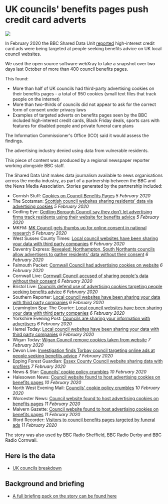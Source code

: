 # UK councils' benefits pages push credit card adverts

![](https://ichef.bbci.co.uk/news/660/cpsprodpb/136B1/production/_110773597_cookies.jpg)

In February 2020 the BBC Shared Data Unit [reported](https://www.bbc.co.uk/news/uk-50504621) high-interest credit card ads were being targeted at people seeking benefits advice on UK local council websites.

We used the open source software webXray to take a snapshot over two days last October of more than 400 council benefits pages.

This found:

- More than half of UK councils had third-party advertising cookies on their benefits pages - a total of 950 cookies (small text files that track people on the internet)
- More than two-thirds of councils did not appear to ask for the correct form of consent under privacy laws
- Examples of targeted adverts on benefits pages seen by the BBC included high-interest credit cards, Black Friday deals, sports cars with features for disabled people and private funeral care plans

The Information Commissioner's Office (ICO) said it would assess the findings.

The advertising industry denied using data from vulnerable residents.

This piece of content was produced by a regional newspaper reporter working alongside BBC staff.

The Shared Data Unit makes data journalism available to news organisations across the media industry, as part of a partnership between the BBC and the News Media Association. Stories generated by the partnership included:

* Cornish Stuff: [Cookies on Council Benefits Pages](https://cornishstuff.com/2020/02/05/cookies-on-council-benefits-pages/) *5 February 2020*
* The Scotsman: [Scottish council websites sharing residents’ data via advertising cookies](https://www.scotsman.com/news/politics/scottish-council-websites-sharing-residents-data-via-advertising-cookies-1-5086326) *5 February 2020*
* Gedling Eye: [Gedling Borough Council say they don’t let advertising firms track residents using their website for benefits advice](https://www.gedlingeye.co.uk/news/gedling-borough-council-say-they-dont-let-advertising-firms-track-residents-using-their-website-for-benefits-advice/) *5 February 2020*
* MKFM: [MK Council gets thumbs up for online consent in national research](https://www.mkfm.com/news/local-news/2-3-of-councils-do-not-ask-for-correct-form-of-online-consent-but-mk-council-do/) *5 February 2020*
* West Sussex County Times: [Local council websites have been sharing your data with third party companies](https://www.wscountytimes.co.uk/news/read-this/local-council-websites-have-been-sharing-your-data-third-party-companies-1388028) *6 February 2020*
* Daventry Express: [Revealed: Northampton, South Northants councils allow advertisers to gather residents' data without their consent](https://www.daventryexpress.co.uk/news/politics/revealed-northampton-south-northants-councils-allow-advertisers-to-gather-residents-data-without-their-consent-1-9225602) *6 February 2020*
* Falmouth Packet: [Cornwall Council had advertising cookies on website](https://www.falmouthpacket.co.uk/news/18215315.cornwall-council-advertising-cookies-website/) *6 February 2020*
* Cornwall Live: [Cornwall Council accused of sharing people's data without their consent](https://www.cornwalllive.com/news/cornwall-news/cornwall-council-shared-peoples-data-3815273) *6 February 2020*
* Bristol Live: [Councils defend use of advertising cookies targeting people seeking benefits advice](https://www.bristolpost.co.uk/news/bristol-news/councils-defend-use-advertising-cookies-3818102) *6 February 2020*
* Southern Reporter: [Local council websites have been sharing your data with third party companies](https://www.thesouthernreporter.co.uk/news/read-this/local-council-websites-have-been-sharing-your-data-third-party-companies-1388028) *6 February 2020* 
* Leamington Spa: The Courier: [Local council websites have been sharing your data with third party companies](https://www.leamingtoncourier.co.uk/news/read-this/local-council-websites-have-been-sharing-your-data-third-party-companies-1388028) *6 February 2020*
* Yorkshire Evening Post: [Councils are sharing your information with advertisers](https://www.yorkshireeveningpost.co.uk/news/politics/councils-are-sharing-your-information-advertisers-1386236) *6 February 2020*
* Hemel Today: [Local council websites have been sharing your data with third party companies](https://www.hemeltoday.co.uk/news/read-this/local-council-websites-have-been-sharing-your-data-third-party-companies-1388028) *6 February 2020*
* Wigan Today: [Wigan Council remove cookies taken from website](https://www.wigantoday.net/news/people/wigan-council-remove-cookies-taken-from-website-1-10244091) *7 February 2020*
* Devon Live: [Investigation finds Torbay council targeting online ads at people seeking benefits advice](https://www.devonlive.com/news/devon-news/investigation-finds-torbay-council-targeting-3820898) *7 February 2020*
* Epping Forest Guardian: [Essex County Council website sharing data with profilers](https://www.eppingforestguardian.co.uk/news/18219975.essex-county-council-website-sharing-data-profilers/) *7 February 2020*
* News & Star: [Councils' cookie policy crumbles](https://www.newsandstar.co.uk/news/18220307.councils-cookie-policy-crumbles/) *10 February 2020*
* Halesowen News: [Council website found to host advertising cookies on benefits pages](https://www.halesowennews.co.uk/news/blackcountry/18223810.council-website-found-host-advertising-cookies-benefits-pages/) *10 February 2020*
* North West Evening Mail: [Councils' cookie policy crumbles](https://www.nwemail.co.uk/news/18220308.councils-cookie-policy-crumbles/) *10 February 2020* 
* Worcester News: [Council website found to host advertising cookies on benefits pages](https://www.worcesternews.co.uk/news/regional/18223813.council-website-found-host-advertising-cookies-benefits-pages/) *11 February 2020*
* Malvern Gazette: [Council website found to host advertising cookies on benefits pages](https://www.malverngazette.co.uk/news/regional/18223813.council-website-found-host-advertising-cookies-benefits-pages/) *11 February 2020*
* Ilford Recorder: [Visitors to council benefits pages targeted by funeral ads](https://www.ilfordrecorder.co.uk/news/redbridge-council-website-advertising-cookies-1-6503937) *11 February 2020*

The story was also used by BBC Radio Sheffield, BBC Radio Derby and BBC Radio Cornwall.

## Here is the data 

* [UK councils breakdown](https://docs.google.com/spreadsheets/d/1llYNMbTDhIJ8T7Qd8JhT9uz2sCWLJywB/edit?dls=true#gid=1131741814)

## Background and briefing

* [A full briefing pack on the story can be found here](https://docs.google.com/document/d/10o7BgCyHqoLUqienJKkF8c0PYAahN04igRNT0oquj6c/edit)
